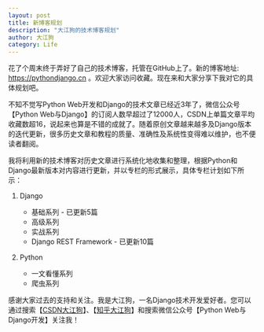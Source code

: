 ```yaml
---
layout: post
title: 新博客规划
description: "大江狗的技术博客规划"
author: 大江狗
category: Life
---
```

花了个周末终于弄好了自己的技术博客，托管在GitHub上了。新的博客地址: https://pythondjango.cn
。欢迎大家访问收藏。现在来和大家分享下我对它的具体规划吧。

不知不觉写Python Web开发和Django的技术文章已经近3年了，微信公众号【Python Web与Django】的订阅人数早超过了12000人，CSDN上单篇文章平均收藏数超16，说起来也算是不错的成就了。随着原创文章越来越多及Django版本的迭代更新，很多历史文章和教程的质量、准确性及系统性变得难以维护，也不便读者翻阅。

我将利用新的技术博客对历史文章进行系统化地收集和整理，根据Python和Django最新版本对内容进行更新，并以专栏的形式展示，具体专栏计划如下所示：

1. Django
   * 基础系列 - 已更新5篇
   * 高级系列
   * 实战系列
   * Django REST Framework - 已更新10篇
   
2. Python
   * 一文看懂系列
   * 爬虫系列

感谢大家过去的支持和关注。我是大江狗，一名Django技术开发爱好者。您可以通过搜索【<a href="https://blog.csdn.net/weixin_42134789">CSDN大江狗</a>】、【<a href="https://www.zhihu.com/people/shi-yun-bo-53">知乎大江狗</a>】和搜索微信公众号【Python Web与Django开发】关注我！
